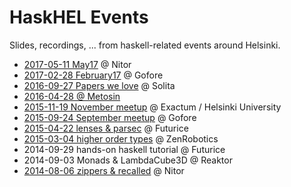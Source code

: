 # HaskHEL Events

Slides, recordings, ... from haskell-related events around Helsinki.

- [2017-05-11 May17](./2017-05-11-nitor) @ Nitor
- [2017-02-28 February17](./2017-02-28-gofore) @ Gofore
- [2016-09-27 Papers we love](./2016-09-27-papers-we-love) @ Solita
- [2016-04-28 @ Metosin](./2016-04-28-metosin)
- [2015-11-19 November meetup](./2015-11-19-november-meetup) @ Exactum / Helsinki University
- [2015-09-24 September meetup](./2015-09-24-september-meetup) @ Gofore
- [2015-04-22 lenses &amp; parsec](./2015-04-22-lenses-parsec) @ Futurice
- [2015-03-04 higher order types](./2015-03-04-higher-order-types) @ ZenRobotics
- 2014-09-29 hands-on haskell tutorial @ Futurice
- 2014-09-03 Monads &amp; LambdaCube3D @ Reaktor
- [2014-08-06 zippers &amp; recalled](./2014-08-06-zippers-recalled) @ Nitor
